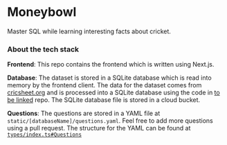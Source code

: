 # Moneybowl

Master SQL while learning interesting facts about cricket.

### About the tech stack

**Frontend**: This repo contains the frontend which is written using Next.js.

**Database**: The dataset is stored in a SQLite database which is read into memory by the frontend client.
The data for the dataset comes from [cricsheet.org](https://cricsheet.org/) and is processed into a SQLite database
using the code in [to be linked]() repo. The SQLite database file is stored in a cloud bucket.

**Questions**: The questions are stored in a YAML file at `static/[databaseName]/questions.yaml`. Feel free to add
more questions using a pull request. The structure for the YAML can be found at [`types/index.ts#Questions`](types/index.ts)
